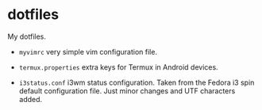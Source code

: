 # dotfiles

My dotfiles.

* `myvimrc` very simple vim configuration file.

* `termux.properties` extra keys for Termux in Android devices.

* `i3status.conf` i3wm status configuration. Taken from the Fedora i3
  spin default configuration file. Just minor changes and UTF characters
  added.
